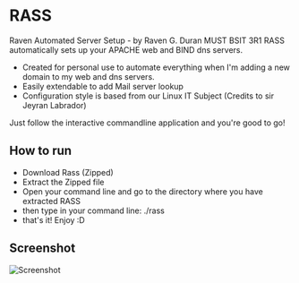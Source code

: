 RASS
=====

Raven Automated Server Setup - by Raven G. Duran MUST BSIT 3R1 
RASS automatically sets up your APACHE web and BIND dns servers.

- Created for personal use to automate everything when I'm adding a new domain to my web and dns servers.
- Easily extendable to add Mail server lookup
- Configuration style is based from our Linux IT Subject (Credits to sir Jeyran Labrador)

Just follow the interactive commandline application and you're good to go!

How to run
----------
- Download Rass (Zipped)
- Extract the Zipped file
- Open your command line and go to the directory where you have extracted RASS
- then type in your command line: ./rass
- that's it! Enjoy :D

Screenshot
----------
![Screenshot](http://i.imgur.com/2JL4fb9.png)
